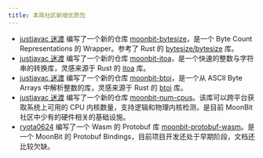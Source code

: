 ```yaml
---
title: 本周社区新增优质包
---
```


- [justjavac 迷渡](https://github.com/justjavac) 编写了一个新的仓库 [moonbit-bytesize](https://github.com/justjavac/moonbit-bytesize)，是一个 Byte Count Representations 的 Wrapper。参考了 Rust 的 [bytesize/bytesize](https://github.com/bytesize-rs/bytesize) 库。
- [justjavac 迷渡](https://github.com/justjavac) 编写了一个新的仓库 [moonbit-itoa](https://github.com/justjavac/moonbit-itoa)，是一个快速的整数与字符串的转换库，灵感来源于 Rust 的 [itoa](https://github.com/dtolnay/itoa) 库。
- [justjavac 迷渡](https://github.com/justjavac) 编写了一个新的仓库 [moonbit-btoi](https://github.com/justjavac/moonbit-btoi)，是一个从 ASCII Byte Arrays 中解析整数的库，灵感来源于 Rust 的 [btoi](https://github.com/niklasf/rust-btoi) 库。
- [justjavac 迷渡](https://github.com/justjavac) 编写了一个新的仓库 [moonbit-num-cpus](https://github.com/justjavac/moonbit-num-cpus)。该库可以跨平台获取系统上可用的 CPU 内核数量，支持逻辑和物理内核检测，是目前 MoonBit 社区中少有的硬件相关的基础设施。
- [ryota0624](https://github.com/ryota0624) 编写了一个 Wasm 的 Protobuf 库 [moonbit-protobuf-wasm](https://github.com/ryota0624/moonbit-protobuf-wasm)。是一个 MoonBit 的 Protobuf Bindings，目前项目开发还处于早期阶段，文档还比较欠缺。
